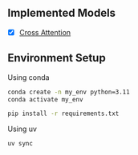 ## Implemented Models
- [x] [Cross Attention](models/cross_attention.py)

## Environment Setup
Using conda
```bash
conda create -n my_env python=3.11
conda activate my_env
```

```bash
pip install -r requirements.txt
```
Using uv
```bash
uv sync
```


